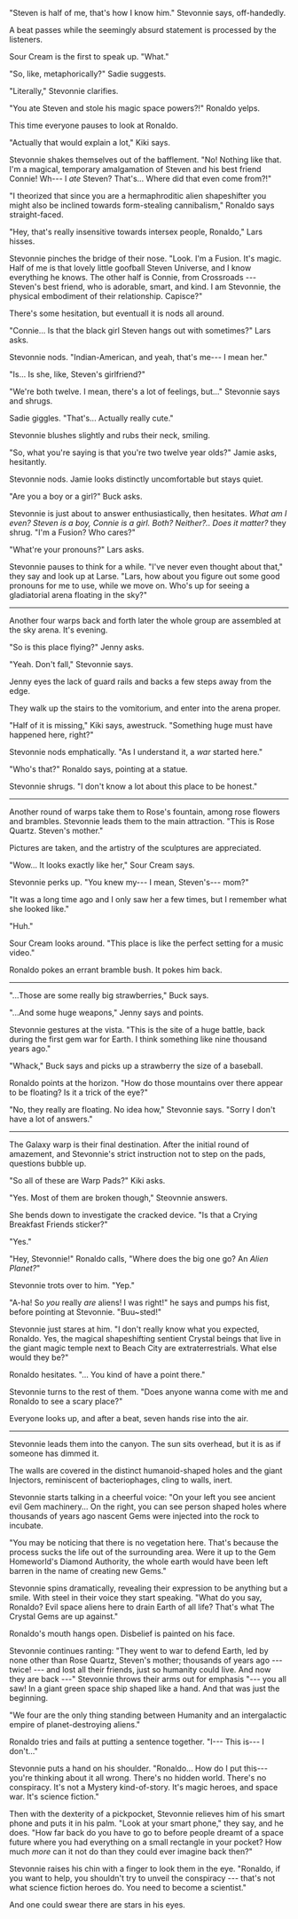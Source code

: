 "Steven is half of me, that's how I know him." Stevonnie says, off-handedly.

A beat passes while the seemingly absurd statement is processed by the listeners.

Sour Cream is the first to speak up. "What."

"So, like, metaphorically?" Sadie suggests.

"Literally," Stevonnie clarifies.

"You ate Steven and stole his magic space powers?!" Ronaldo yelps.

This time everyone pauses to look at Ronaldo.

"Actually that would explain a lot," Kiki says.

Stevonnie shakes themselves out of the bafflement. "No! Nothing like that. I'm
a magical, temporary amalgamation of Steven and his best friend Connie! Wh--- I *ate*
Steven? That's... Where did that even come from?!"

"I theorized that since you are a hermaphroditic alien shapeshifter you might
also be inclined towards form-stealing cannibalism," Ronaldo says straight-faced.

"Hey, that's really insensitive towards intersex people, Ronaldo," Lars hisses.

Stevonnie pinches the bridge of their nose. "Look. I'm a Fusion. It's magic.
Half of me is that lovely little goofball Steven Universe, and I know everything he
knows. The other half is Connie, from Crossroads --- Steven's best friend,
who is adorable, smart, and kind. I am Stevonnie, the physical embodiment
of their relationship. Capisce?"

There's some hesitation, but eventuall it is nods all around.

"Connie... Is that the black girl Steven hangs out with
sometimes?" Lars asks.

Stevonnie nods. "Indian-American, and yeah, that's me--- I mean her."

"Is... Is she, like, Steven's girlfriend?"

"We're both twelve. I mean, there's a lot of feelings, but..." Stevonnie says and shrugs.

Sadie giggles. "That's... Actually really cute."

Stevonnie blushes slightly and rubs their neck, smiling.

"So, what you're saying is that you're two twelve year olds?" Jamie asks, hesitantly.

Stevonnie nods. Jamie looks distinctly uncomfortable but stays quiet.

"Are you a boy or a girl?" Buck asks.

Stevonnie is just about to answer enthusiastically, then hesitates.
*What am I even? Steven is a boy, Connie is a girl. Both? Neither?..
Does it matter?* they shrug. "I'm a Fusion? Who cares?"

"What're your pronouns?" Lars asks.

Stevonnie pauses to think for a while. "I've never even thought about that," they
say and look up at Larse. "Lars, how about you figure out some good pronouns for me to use,
while we move on. Who's up for seeing a gladiatorial arena floating in the sky?"

----

Another four warps back and forth later the whole group are assembled at the
sky arena. It's evening.

"So is this place flying?" Jenny asks.

"Yeah. Don't fall," Stevonnie says.

Jenny eyes the lack of guard rails and backs a few steps away from the edge.

They walk up the stairs to the vomitorium, and enter into the arena proper.

"Half of it is missing," Kiki says, awestruck. "Something huge must have
happened here, right?"

Stevonnie nods emphatically. "As I understand it, a *war* started here."

"Who's that?" Ronaldo says, pointing at a statue.

Stevonnie shrugs. "I don't know a lot about this place to be honest."

----

Another round of warps take them to Rose's fountain, among rose flowers
and brambles. Stevonnie leads them to the main attraction. "This is Rose
Quartz. Steven's mother."

Pictures are taken, and the artistry of the sculptures are appreciated.

"Wow... It looks exactly like her," Sour Cream says.

Stevonnie perks up. "You knew my--- I mean, Steven's--- mom?"

"It was a long time ago and I only saw her a few times, but I
remember what she looked like."

"Huh."

Sour Cream looks around. "This place is like the perfect setting
for a music video."

Ronaldo pokes an errant bramble bush. It pokes him back.

----

"...Those are some really big strawberries," Buck says.

"...And some huge weapons," Jenny says and points.

Stevonnie gestures at the vista. "This is the site of a huge battle, back
during the first gem war for Earth. I think something like nine thousand years
ago."

"Whack," Buck says and picks up a strawberry the size of a baseball.

Ronaldo points at the horizon. "How do those mountains over there appear to be
floating? Is it a trick of the eye?"

"No, they really are floating. No idea how," Stevonnie says. "Sorry I don't have
a lot of answers."

----

The Galaxy warp is their final destination. After the initial round of amazement,
and Stevonnie's strict instruction not to step on the pads, questions bubble up.

"So all of these are Warp Pads?" Kiki asks.

"Yes. Most of them are broken though," Steovnnie answers.

She bends down to investigate the cracked device. 
"Is that a Crying Breakfast Friends sticker?"

"Yes."

"Hey, Stevonnie!" Ronaldo calls, "Where does the big one go? An *Alien Planet?*"

Stevonnie trots over to him. "Yep."

"A-ha! So *you* really *are* aliens! I was right!" he says and pumps his fist, before
pointing at Stevonnie. "Buu~sted!"

Stevonnie just stares at him. "I don't really know what you expected, Ronaldo.
Yes, the magical shapeshifting sentient Crystal beings that live in the giant
magic temple next to Beach City are extraterrestrials. What else would they be?"

Ronaldo hesitates. "... You kind of have a point there."

Stevonnie turns to the rest of them. "Does anyone wanna come with me and Ronaldo
to see a scary place?"

Everyone looks up, and after a beat, seven hands rise into the air.

----

Stevonnie leads them into the canyon. The sun sits overhead, but it is as if
someone has dimmed it.

The walls are covered in the distinct humanoid-shaped holes and the giant
Injectors, reminiscent of bacteriophages, cling to walls, inert.

Stevonnie starts talking in a cheerful voice: "On your left you see ancient evil
Gem machinery... On the right, you
can see person shaped holes where thousands
of years ago nascent Gems were injected into the rock to incubate.

"You may be noticing that there is no vegetation here. That's because the process
sucks the life out of the surrounding area. Were it up to the Gem Homeworld's
Diamond Authority, the whole earth would have been left barren in the name of
creating new Gems."

Stevonnie spins dramatically, revealing their expression to be anything but a
smile. With steel in their voice they start speaking. "What do you say, Ronaldo?
Evil space aliens here to drain Earth of all life? That's what The Crystal Gems are up against."

Ronaldo's mouth hangs open. Disbelief is painted on his face.

Stevonnie continues ranting: "They went to war to defend Earth, led by none other than
Rose Quartz, Steven's mother; thousands of years
ago --- twice! --- and lost all their friends, just so humanity could live.
And now they are back ---" Stevonnie throws their arms out for emphasis "--- 
you all saw! In a giant green space ship shaped like a hand. And that was just
the beginning.

"We four are the only thing standing between Humanity and an intergalactic empire
of planet-destroying aliens."

Ronaldo tries and fails at putting a sentence together. "I--- This is--- I don't..."

Stevonnie puts a hand on his shoulder. "Ronaldo... How do I put this--- you're thinking
about it all wrong.  There's no hidden world. There's no conspiracy.
It's not a Mystery kind-of-story.  It's magic heroes, and space war. It's
science fiction."

Then with the dexterity of a pickpocket, Stevonnie relieves him of his smart phone and
puts it in his palm. "Look at your smart phone," they say, and he does.
"How far back do you have to go to before people dreamt of a space future where
you had everything on a small rectangle in your pocket? How much *more* can it not
do than they could ever imagine back then?"

Stevonnie raises his chin with a finger to look them in the eye. "Ronaldo, if you want to help,
you shouldn't try to unveil the conspiracy --- that's not what science fiction
heroes do. You need to become a scientist."

And one could swear there are stars in his eyes.
